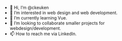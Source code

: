 - 👋 Hi, I’m @ckeuken
- 👀 I’m interested in web design and web development.
- 🌱 I’m currently learning Vue.
- 💞️ I’m looking to collaborate smaller projects for webdesign/development.
- 📫 How to reach me via LinkedIn.

<!---
ckeuken/ckeuken is a ✨ special ✨ repository because its `README.md` (this file) appears on your GitHub profile.
You can click the Preview link to take a look at your changes.
--->
